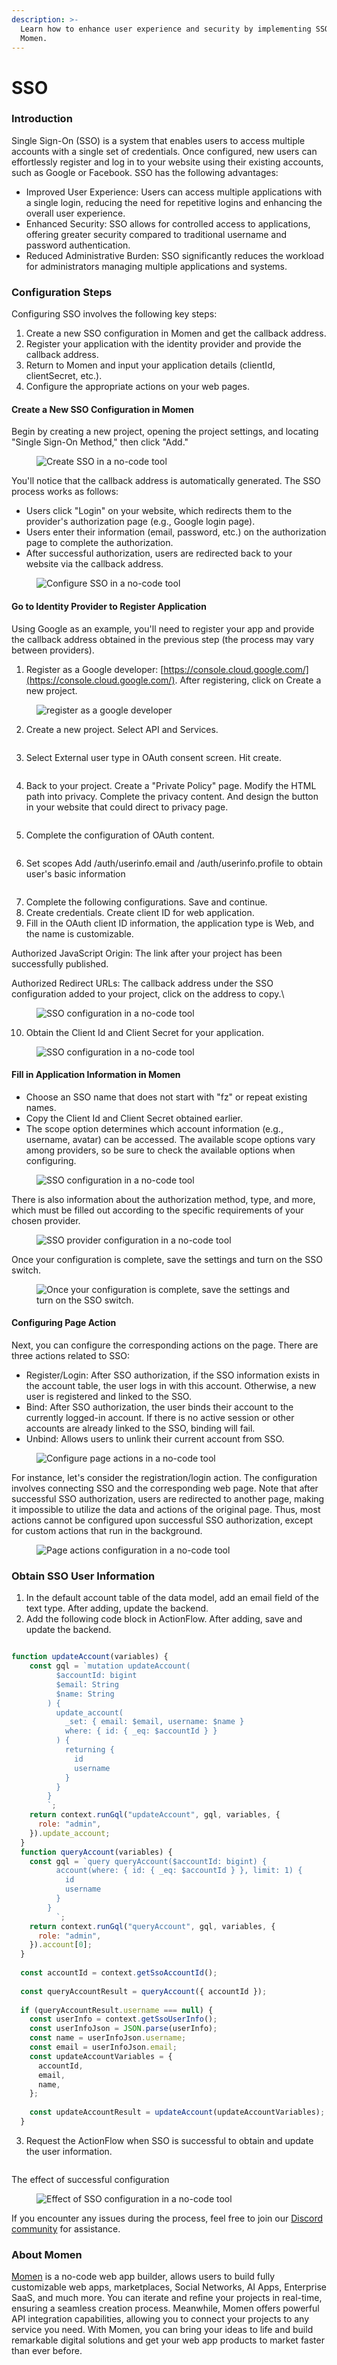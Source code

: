 ```yaml
---
description: >-
  Learn how to enhance user experience and security by implementing SSO in
  Momen.
---
```


# SSO

### Introduction

Single Sign-On (SSO) is a system that enables users to access multiple accounts with a single set of credentials. Once configured, new users can effortlessly register and log in to your website using their existing accounts, such as Google or Facebook. SSO has the following advantages:

* Improved User Experience: Users can access multiple applications with a single login, reducing the need for repetitive logins and enhancing the overall user experience.
* Enhanced Security: SSO allows for controlled access to applications, offering greater security compared to traditional username and password authentication.
* Reduced Administrative Burden: SSO significantly reduces the workload for administrators managing multiple applications and systems.

### Configuration Steps

Configuring SSO involves the following key steps:

1. Create a new SSO configuration in Momen and get the callback address.
2. Register your application with the identity provider and provide the callback address.
3. Return to Momen and input your application details (clientId, clientSecret, etc.).
4. Configure the appropriate actions on your web pages.

#### Create a New SSO Configuration in Momen

Begin by creating a new project, opening the project settings, and locating "Single Sign-On Method," then click "Add."

<figure><img src="../.gitbook/assets/1 (5).PNG" alt="Create SSO in a no-code tool"><figcaption></figcaption></figure>

You'll notice that the callback address is automatically generated. The SSO process works as follows:

* Users click "Login" on your website, which redirects them to the provider's authorization page (e.g., Google login page).
* Users enter their information (email, password, etc.) on the authorization page to complete the authorization.
* After successful authorization, users are redirected back to your website via the callback address.

<figure><img src="../.gitbook/assets/2 (6).PNG" alt="Configure SSO in a no-code tool"><figcaption></figcaption></figure>

#### Go to Identity Provider to Register Application

Using Google as an example, you'll need to register your app and provide the callback address obtained in the previous step (the process may vary between providers).

1. Register as a Google developer: [https://console.cloud.google.com/](https://console.cloud.google.com/). After registering, click on Create a new project.

<figure><img src="../.gitbook/assets/20240320-183820.png" alt="register as a google developer"><figcaption></figcaption></figure>

2. Create a new project. Select API and Services.

<figure><img src="../.gitbook/assets/20240320-184048.png" alt=""><figcaption></figcaption></figure>

3. Select External user type in OAuth consent screen. Hit create.

<figure><img src="../.gitbook/assets/截屏2024-03-20 18.41.46.png" alt=""><figcaption></figcaption></figure>

4. Back to your project. Create a "Private Policy" page. Modify the HTML path into privacy. Complete the privacy content. And design the button in your website that could direct to privacy page.

<figure><img src="../.gitbook/assets/截屏2024-03-20 18.50.15.png" alt=""><figcaption></figcaption></figure>

5. Complete the configuration of OAuth content.

<figure><img src="../.gitbook/assets/截屏2024-03-20 19.04.04.png" alt=""><figcaption></figcaption></figure>

6. Set scopes Add /auth/userinfo.email and /auth/userinfo.profile to obtain user's basic information

<figure><img src="../.gitbook/assets/截屏2024-03-20 19.05.35.png" alt=""><figcaption></figcaption></figure>

7. Complete the following configurations. Save and continue.
8. Create credentials. Create client ID for web application.
9. Fill in the OAuth client ID information, the application type is Web, and the name is customizable.

Authorized JavaScript Origin: The link after your project has been successfully published.&#x20;

Authorized Redirect URLs: The callback address under the SSO configuration added to your project, click on the address to copy.\


<figure><img src="../.gitbook/assets/3 (38).png" alt="SSO configuration in a no-code tool"><figcaption></figcaption></figure>

10. Obtain the Client Id and Client Secret for your application.

<figure><img src="../.gitbook/assets/4 (35).png" alt="SSO configuration in a no-code tool"><figcaption></figcaption></figure>

#### Fill in Application Information in Momen

* Choose an SSO name that does not start with "fz" or repeat existing names.
* Copy the Client Id and Client Secret obtained earlier.
* The scope option determines which account information (e.g., username, avatar) can be accessed. The available scope options vary among providers, so be sure to check the available options when configuring.

<figure><img src="../.gitbook/assets/5 (4).PNG" alt="SSO configuration in a no-code tool"><figcaption></figcaption></figure>

There is also information about the authorization method, type, and more, which must be filled out according to the specific requirements of your chosen provider.

<figure><img src="../.gitbook/assets/6.PNG" alt="SSO provider configuration in a no-code tool"><figcaption></figcaption></figure>

Once your configuration is complete, save the settings and turn on the SSO switch.

<figure><img src="../.gitbook/assets/7 (18).png" alt="Once your configuration is complete, save the settings and turn on the SSO switch."><figcaption></figcaption></figure>

#### Configuring Page Action

Next, you can configure the corresponding actions on the page. There are three actions related to SSO:

* Register/Login: After SSO authorization, if the SSO information exists in the account table, the user logs in with this account. Otherwise, a new user is registered and linked to the SSO.
* Bind: After SSO authorization, the user binds their account to the currently logged-in account. If there is no active session or other accounts are already linked to the SSO, binding will fail.
* Unbind: Allows users to unlink their current account from SSO.

<figure><img src="../.gitbook/assets/8.PNG" alt="Configure page actions in a no-code tool"><figcaption></figcaption></figure>

For instance, let's consider the registration/login action. The configuration involves connecting SSO and the corresponding web page. Note that after successful SSO authorization, users are redirected to another page, making it impossible to utilize the data and actions of the original page. Thus, most actions cannot be configured upon successful SSO authorization, except for custom actions that run in the background.

<figure><img src="../.gitbook/assets/9.PNG" alt="Page actions configuration in a no-code tool"><figcaption></figcaption></figure>

### Obtain SSO User Information

1. In the default account table of the data model, add an email field of the text type. After adding, update the backend.
2. Add the following code block in ActionFlow. After adding, save and update the backend.

<figure><img src="../.gitbook/assets/20240320-191541.png" alt=""><figcaption></figcaption></figure>

```javascript
function updateAccount(variables) {
    const gql = `mutation updateAccount(
          $accountId: bigint
          $email: String
          $name: String
        ) {
          update_account(
            _set: { email: $email, username: $name }
            where: { id: { _eq: $accountId } }
          ) {
            returning {
              id
              username
            }
          }
        }
        `;
    return context.runGql("updateAccount", gql, variables, {
      role: "admin",
    }).update_account;
  }
  function queryAccount(variables) {
    const gql = `query queryAccount($accountId: bigint) {
          account(where: { id: { _eq: $accountId } }, limit: 1) {
            id
            username
          }
        }
          `;
    return context.runGql("queryAccount", gql, variables, {
      role: "admin",
    }).account[0];
  }
  
  const accountId = context.getSsoAccountId();
  
  const queryAccountResult = queryAccount({ accountId });
  
  if (queryAccountResult.username === null) {
    const userInfo = context.getSsoUserInfo();
    const userInfoJson = JSON.parse(userInfo);
    const name = userInfoJson.username;
    const email = userInfoJson.email;
    const updateAccountVariables = {
      accountId,
      email,
      name,
    };
  
    const updateAccountResult = updateAccount(updateAccountVariables);
  }

```

3. Request the ActionFlow when SSO is successful to obtain and update the user information.

<figure><img src="../.gitbook/assets/20240320-191924.png" alt=""><figcaption></figcaption></figure>



The effect of successful configuration

<figure><img src="../.gitbook/assets/10.gif" alt="Effect of SSO configuration in a no-code tool"><figcaption></figcaption></figure>

If you encounter any issues during the process, feel free to join our [Discord community](https://discord.com/invite/UCyhySSXfz) for assistance.

### About Momen

[Momen](https://momen.app/?channel=blog-about) is a no-code web app builder, allows users to build fully customizable web apps, marketplaces, Social Networks, AI Apps, Enterprise SaaS, and much more. You can iterate and refine your projects in real-time, ensuring a seamless creation process. Meanwhile, Momen offers powerful API integration capabilities, allowing you to connect your projects to any service you need. With Momen, you can bring your ideas to life and build remarkable digital solutions and get your web app products to market faster than ever before.

